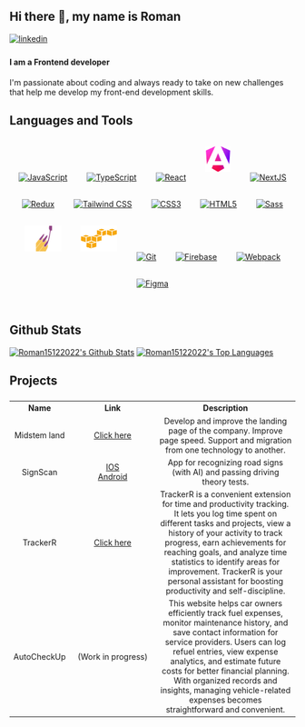## Hi there 👋, my name is Roman

<a href="https://www.linkedin.com/in/roman-malyi-2392a0295/?locale=ru_RU" target="_blank">
<img src=https://img.shields.io/badge/linkedin-%231E77B5.svg?&style=for-the-badge&logo=linkedin&logoColor=white alt=linkedin style="margin-bottom: 5px;" />
</a>

#### I am a Frontend developer
I'm passionate about coding and always ready to take
on new challenges that help me develop my front-end development skills.

## Languages and Tools  
<div align="center">  
<a href="https://www.javascript.com/" target="_blank"><img style="margin: 15px" src="https://profilinator.rishav.dev/skills-assets/javascript-original.svg" alt="JavaScript" height="45" /></a>  
<a href="https://www.typescriptlang.org/" target="_blank"><img style="margin: 15px" src="https://profilinator.rishav.dev/skills-assets/typescript-original.svg" alt="TypeScript" height="45" /></a>  
<a href="https://reactjs.org/" target="_blank"><img style="margin: 15px" src="https://profilinator.rishav.dev/skills-assets/react-original-wordmark.svg" alt="React" height="45" /></a>  
<a href="https://angular.io/start" target="_blank"><img style="margin: 15px" src="https://github.com/devicons/devicon/blob/master/icons/angular/angular-original.svg" alt="Angular" height="45" /></a> 
<a href="https://nextjs.org/" target="_blank"><img style="margin: 15px" src="https://profilinator.rishav.dev/skills-assets/nextjs.png" alt="NextJS" height="45" /></a>  
<a href="https://redux.js.org/" target="_blank"><img style="margin: 15px" src="https://profilinator.rishav.dev/skills-assets/redux-original.svg" alt="Redux" height="45" /></a>  
<a href="https://www.tailwindcss.com/" target="_blank"><img style="margin: 15px" src="https://profilinator.rishav.dev/skills-assets/tailwindcss.svg" alt="Tailwind CSS" height="45" /></a> 
<a href="https://www.w3schools.com/css/" target="_blank"><img style="margin: 15px" src="https://profilinator.rishav.dev/skills-assets/css3-original-wordmark.svg" alt="CSS3" height="45" /></a>  
<a href="https://en.wikipedia.org/wiki/HTML5" target="_blank"><img style="margin: 15px" src="https://profilinator.rishav.dev/skills-assets/html5-original-wordmark.svg" alt="HTML5" height="45" /></a>  
<a href="https://sass-lang.com/" target="_blank"><img style="margin: 15px" src="https://profilinator.rishav.dev/skills-assets/sass-original.svg" alt="Sass" height="45" /></a>  
<a href="https://styled-components.com/" target="_blank"><img style="margin: 15px" src="icons/styled-components.svg" alt="Styled Components" height="45" width="65" /></a>
<a href="https://aws.amazon.com/ru/" target="_blank"><img style="margin: 15px" src="icons/aws.svg" alt="AWS" height="45" width="65" /></a>    
<a href="https://github.com/" target="_blank"><img style="margin: 15px" src="https://profilinator.rishav.dev/skills-assets/git-scm-icon.svg" alt="Git" height="45" /></a>  
<a href="https://firebase.google.com/" target="_blank"><img style="margin: 15px" src="https://profilinator.rishav.dev/skills-assets/firebase.png" alt="Firebase" height="45" /></a>   
<a href="https://webpack.js.org/" target="_blank"><img style="margin: 15px" src="https://profilinator.rishav.dev/skills-assets/webpack-original.svg" alt="Webpack" height="45" /></a>  
<a href="https://www.figma.com/" target="_blank"><img style="margin: 15px" src="https://profilinator.rishav.dev/skills-assets/figma-icon.svg" alt="Figma" height="45" /></a>  
</div>  

<br/>  

## Github Stats  
<a href="https://github.com/anuraghazra/github-readme-stats"><img alt="Roman15122022's Github Stats" src="https://github-readme-stats.vercel.app/api?username=Roman15122022&theme=nord&hide_border=true&count_private=true" height="200px"/></a>
<a href="https://github.com/anuraghazra/github-readme-stats"><img alt="Roman15122022's Top Languages" src="https://github-readme-stats.vercel.app/api/top-langs/?username=Roman15122022&theme=nord&layout=compact&hide_border=true&count_private=true" height="200px"/></a>
<br/>

###

## Projects

###

<table style="width: 100%; border-collapse: collapse; table-layout: fixed;">
  <tr>
    <th style="width: 20%; text-align: center; vertical-align: middle;">Name</th>
    <th style="width: 30%; text-align: center; vertical-align: middle;">Link</th>
    <th style="text-align: center; vertical-align: middle;">Description</th>
  </tr>
  <tr>
    <td style="text-align: center; vertical-align: middle;">Midstem land</td>
    <td style="text-align: center; vertical-align: middle;"><a href="https://midstem.net/">Click here</a></td>
    <td style="text-align: center; vertical-align: middle;">Develop and improve the landing page of the company. Improve page speed. Support and migration from one technology to another.</td>
  </tr>
  <tr>
    <td style="text-align: center; vertical-align: middle;">SignScan</td>
    <td style="text-align: center; vertical-align: middle;">
      <a href="https://apps.apple.com/ua/app/signscan/id6461823283">IOS</a><br>
      <a href="https://play.google.com/store/apps/details?id=com.signscan&hl=ru">Android</a>
    </td>
    <td style="text-align: center; vertical-align: middle;">App for recognizing road signs (with AI) and passing driving theory tests.</td>
  </tr>
  <tr>
    <td style="text-align: center; vertical-align: middle;">TrackerR</td>
    <td style="text-align: center; vertical-align: middle;"><a href="https://chromewebstore.google.com/detail/trackerr/nnjjpdjebmdlimpgjfegobcamnabdbfp?hl=ru&utm_source=ext_sidebar">Click here</a></td>
    <td style="text-align: center; vertical-align: middle;">TrackerR is a convenient extension for time and productivity tracking. It lets you log time spent on different tasks and projects, view a history of your activity to track progress, earn achievements for reaching goals, and analyze time statistics to identify areas for improvement. TrackerR is your personal assistant for boosting productivity and self-discipline.</td>
  </tr>
  <tr>
    <td style="text-align: center; vertical-align: middle;">AutoCheckUp</td>
    <td style="text-align: center; vertical-align: middle;">(Work in progress)</td>
    <td style="text-align: center; vertical-align: middle;">This website helps car owners efficiently track fuel expenses, monitor maintenance history, and save contact information for service providers. Users can log refuel entries, view expense analytics, and estimate future costs for better financial planning. With organized records and insights, managing vehicle-related expenses becomes straightforward and convenient.</td>
  </tr>
</table>


###
